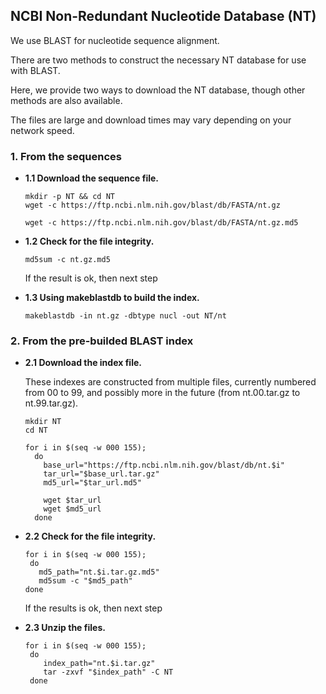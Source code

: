 ## NCBI Non-Redundant Nucleotide Database (NT)

We use BLAST for nucleotide sequence alignment.

There are two methods to construct the necessary NT database for use with BLAST.

Here, we provide two ways to download the NT database, though other methods are also available.

The files are large and download times may vary depending on your network speed.


### 1. From the sequences

  - **1.1 Download the sequence file.**
    ```shell
    mkdir -p NT && cd NT
    wget -c https://ftp.ncbi.nlm.nih.gov/blast/db/FASTA/nt.gz
  
    wget -c https://ftp.ncbi.nlm.nih.gov/blast/db/FASTA/nt.gz.md5
    ```

  - **1.2 Check for the file integrity.**
    ```shell
    md5sum -c nt.gz.md5
    ```
      If the result is ok, then next step

  - **1.3 Using makeblastdb to build the index.**
    ```shell
    makeblastdb -in nt.gz -dbtype nucl -out NT/nt
    ```

### 2. From the pre-builded BLAST index

  - **2.1 Download the index file.**

     These indexes are constructed from multiple files, currently numbered from 00 to 99, and possibly more in the future (from nt.00.tar.gz to nt.99.tar.gz).

      ```shell
      mkdir NT
      cd NT
      
      for i in $(seq -w 000 155); 
        do
          base_url="https://ftp.ncbi.nlm.nih.gov/blast/db/nt.$i"
          tar_url="$base_url.tar.gz"
          md5_url="$tar_url.md5"
      
          wget $tar_url
          wget $md5_url
        done
      ```


  - **2.2 Check for the file integrity.**
    ```shell
    for i in $(seq -w 000 155); 
     do
       md5_path="nt.$i.tar.gz.md5"
       md5sum -c "$md5_path"
    done
    ```
    If the results is ok, then next step

  - **2.3 Unzip the files.**
    ```shell
    for i in $(seq -w 000 155); 
     do
        index_path="nt.$i.tar.gz"
        tar -zxvf "$index_path" -C NT
     done
    ```



